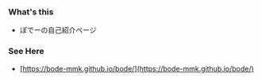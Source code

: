 ### What's this
- ぼでーの自己紹介ページ

### See Here
- [https://bode-mmk.github.io/bode/](https://bode-mmk.github.io/bode/)